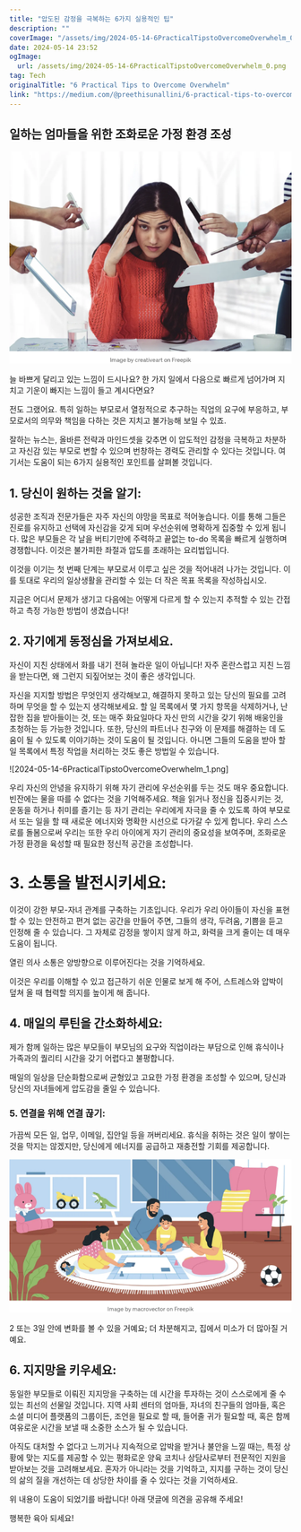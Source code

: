 ```yaml
---
title: "압도된 감정을 극복하는 6가지 실용적인 팁"
description: ""
coverImage: "/assets/img/2024-05-14-6PracticalTipstoOvercomeOverwhelm_0.png"
date: 2024-05-14 23:52
ogImage: 
  url: /assets/img/2024-05-14-6PracticalTipstoOvercomeOverwhelm_0.png
tag: Tech
originalTitle: "6 Practical Tips to Overcome Overwhelm"
link: "https://medium.com/@preethisunallini/6-practical-tips-to-overcome-overwhelm-e429d42deba7"
---
```



## 일하는 엄마들을 위한 조화로운 가정 환경 조성

![이미지](/assets/img/2024-05-14-6PracticalTipstoOvercomeOverwhelm_0.png)

늘 바쁘게 달리고 있는 느낌이 드시나요? 한 가지 일에서 다음으로 빠르게 넘어가며 지치고 기운이 빠지는 느낌이 들고 계시다면요?

전도 그랬어요. 특히 일하는 부모로서 열정적으로 추구하는 직업의 요구에 부응하고, 부모로서의 의무와 책임을 다하는 것은 지치고 불가능해 보일 수 있죠.



잘하는 뉴스는, 올바른 전략과 마인드셋을 갖추면 이 압도적인 감정을 극복하고 차분하고 자신감 있는 부모로 변할 수 있으며 번창하는 경력도 관리할 수 있다는 것입니다. 여기서는 도움이 되는 6가지 실용적인 포인트를 살펴볼 것입니다.

## 1. 당신이 원하는 것을 알기:

성공한 조직과 전문가들은 자주 자신의 야망을 목표로 적어놓습니다. 이를 통해 그들은 진로를 유지하고 선택에 자신감을 갖게 되며 우선순위에 명확하게 집중할 수 있게 됩니다. 많은 부모들은 각 날을 버티기만에 주력하고 끝없는 to-do 목록을 빠르게 실행하며 경쟁합니다. 이것은 불가피한 좌절과 압도를 초래하는 요리법입니다.

이것을 이기는 첫 번째 단계는 부모로서 이루고 싶은 것을 적어내려 나가는 것입니다. 이를 토대로 우리의 일상생활을 관리할 수 있는 더 작은 목표 목록을 작성하십시오.



지금은 어디서 문제가 생기고 다음에는 어떻게 다르게 할 수 있는지 추적할 수 있는 간접하고 측정 가능한 방법이 생겼습니다!

## 2. 자기에게 동정심을 가져보세요.

자신이 지친 상태에서 화를 내기 전혀 놀라운 일이 아닙니다! 자주 혼란스럽고 지친 느낌을 받는다면, 왜 그런지 되짚어보는 것이 좋은 생각입니다.

자신을 지지할 방법은 무엇인지 생각해보고, 해결하지 못하고 있는 당신의 필요를 고려하며 무엇을 할 수 있는지 생각해보세요. 할 일 목록에서 몇 가지 항목을 삭제하거나, 난잡한 집을 받아들이는 것, 또는 매주 화요일마다 자신 만의 시간을 갖기 위해 배웅인을 초청하는 등 가능한 것입니다. 또한, 당신의 파트너나 친구와 이 문제를 해결하는 데 도움이 될 수 있도록 이야기하는 것이 도움이 될 것입니다. 아니면 그들의 도움을 받아 할 일 목록에서 특정 작업을 처리하는 것도 좋은 방법일 수 있습니다.



![2024-05-14-6PracticalTipstoOvercomeOverwhelm_1.png]

우리 자신의 안녕을 유지하기 위해 자기 관리에 우선순위를 두는 것도 매우 중요합니다. 빈잔에는 물을 따를 수 없다는 것을 기억해주세요. 책을 읽거나 정신을 집중시키는 것, 운동을 하거나 취미를 즐기는 등 자기 관리는 우리에게 자극을 줄 수 있도록 하여 부모로서 또는 일을 할 때 새로운 에너지와 명확한 시선으로 다가갈 수 있게 합니다. 우리 스스로를 돌봄으로써 우리는 또한 우리 아이에게 자기 관리의 중요성을 보여주며, 조화로운 가정 환경을 육성할 때 필요한 정신적 공간을 조성합니다.

# 3. 소통을 발전시키세요:

이것이 강한 부모-자녀 관계를 구축하는 기초입니다. 우리가 우리 아이들이 자신을 표현할 수 있는 안전하고 편겨 없는 공간을 만들어 주면, 그들의 생각, 두려움, 기쁨을 듣고 인정해 줄 수 있습니다. 그 자체로 감정을 쌓이지 않게 하고, 화력을 크게 줄이는 데 매우 도움이 됩니다.



열린 의사 소통은 양방향으로 이루어진다는 것을 기억하세요.

이것은 우리를 이해할 수 있고 접근하기 쉬운 인물로 보게 해 주어, 스트레스와 압박이 덮쳐 올 때 협력할 의지를 높이게 해 줍니다.

## 4. 매일의 루틴을 간소화하세요:

제가 함께 일하는 많은 부모들이 부모님의 요구와 직업이라는 부담으로 인해 휴식이나 가족과의 퀄리티 시간을 갖기 어렵다고 불평합니다.



매일의 일상을 단순화함으로써 균형있고 고요한 가정 환경을 조성할 수 있으며, 당신과 당신의 자녀들에게 압도감을 줄일 수 있습니다.

### 5. 연결을 위해 연결 끊기:

가끔씩 모든 일, 업무, 이메일, 집안일 등을 꺼버리세요. 휴식을 취하는 것은 일이 쌓이는 것을 막지는 않겠지만, 당신에게 에너지를 공급하고 재충전할 기회를 제공합니다.

![이미지](/assets/img/2024-05-14-6PracticalTipstoOvercomeOverwhelm_2.png)



2 또는 3일 안에 변화를 볼 수 있을 거예요; 더 차분해지고, 집에서 미소가 더 많아질 거예요.

## 6. 지지망을 키우세요:

동일한 부모들로 이뤄진 지지망을 구축하는 데 시간을 투자하는 것이 스스로에게 줄 수 있는 최선의 선물일 것입니다. 지역 사회 센터의 엄마들, 자녀의 친구들의 엄마들, 혹은 소셜 미디어 플랫폼의 그룹이든, 조언을 필요로 할 때, 들어줄 귀가 필요할 때, 혹은 함께 여유로운 시간을 보낼 때 소중한 소스가 될 수 있습니다.

아직도 대처할 수 없다고 느끼거나 지속적으로 압박을 받거나 불안을 느낄 때는, 특정 상황에 맞는 지도를 제공할 수 있는 평화로운 양육 코치나 상담사로부터 전문적인 지원을 받아보는 것을 고려해보세요. 혼자가 아니라는 것을 기억하고, 지지를 구하는 것이 당신의 삶의 질을 개선하는 데 상당한 차이를 줄 수 있다는 것을 기억하세요.



위 내용이 도움이 되었기를 바랍니다! 아래 댓글에 의견을 공유해 주세요!

행복한 육아 되세요!